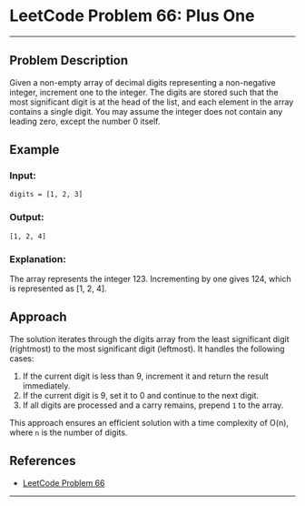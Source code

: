 # LeetCode Problem 66: Plus One

---
## Problem Description
Given a non-empty array of decimal digits representing a non-negative integer, increment one to the integer. The digits are stored such that the most significant digit is at the head of the list, and each element in the array contains a single digit. You may assume the integer does not contain any leading zero, except the number 0 itself.

## Example
### Input:
```
digits = [1, 2, 3]
```
### Output:
```
[1, 2, 4]
```
### Explanation:
The array represents the integer 123. Incrementing by one gives 124, which is represented as [1, 2, 4].

## Approach
The solution iterates through the digits array from the least significant digit (rightmost) to the most significant digit (leftmost). It handles the following cases:
1. If the current digit is less than 9, increment it and return the result immediately.
2. If the current digit is 9, set it to 0 and continue to the next digit.
3. If all digits are processed and a carry remains, prepend `1` to the array.

This approach ensures an efficient solution with a time complexity of O(n), where `n` is the number of digits.

## References
- [LeetCode Problem 66](https://leetcode.com/problems/plus-one/)

---
